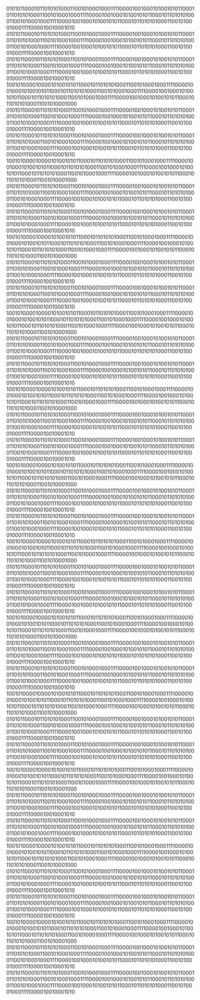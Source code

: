 01010110001011010101000110010100010001111000010010001010010101100010110101010001100101000100011110000100100010100101011000101101010100011001010001000111100001001000101001010110001011010101000110010100010001111000010010001010
01010110001011010101000110010100010001111000010010001010010101100010110101010001100101000100011110000100100010100101011000101101010100011001010001000111100001001000101001010110001011010101000110010100010001111000010010001010
01010110001011010101000110010100010001111000010010001010010101100010110101010001100101000100011110000100100010100101011000101101010100011001010001000111100001001000101001010110001011010101000110010100010001111000010010001010
10010100001000010100101011000101101010100011001010001000111100001001000101001010110001011010101000110010100010001111000010010001010010101100010110101010001100101000100011110000100100010100101011000101101010100011001010001000
01010110001011010101000110010100010001111000010010001010010101100010110101010001100101000100011110000100100010100101011000101101010100011001010001000111100001001000101001010110001011010101000110010100010001111000010010001010
01010110001011010101000110010100010001111000010010001010010101100010110101010001100101000100011110000100100010100101011000101101010100011001010001000111100001001000101001010110001011010101000110010100010001111000010010001010
10010100001000010100101011000101101010100011001010001000111100001001000101001010110001011010101000110010100010001111000010010001010010101100010110101010001100101000100011110000100100010100101011000101101010100011001010001000
01010110001011010101000110010100010001111000010010001010010101100010110101010001100101000100011110000100100010100101011000101101010100011001010001000111100001001000101001010110001011010101000110010100010001111000010010001010
01010110001011010101000110010100010001111000010010001010010101100010110101010001100101000100011110000100100010100101011000101101010100011001010001000111100001001000101001010110001011010101000110010100010001111000010010001010
10010100001000010100101011000101101010100011001010001000111100001001000101001010110001011010101000110010100010001111000010010001010010101100010110101010001100101000100011110000100100010100101011000101101010100011001010001000
01010110001011010101000110010100010001111000010010001010010101100010110101010001100101000100011110000100100010100101011000101101010100011001010001000111100001001000101001010110001011010101000110010100010001111000010010001010
01010110001011010101000110010100010001111000010010001010010101100010110101010001100101000100011110000100100010100101011000101101010100011001010001000111100001001000101001010110001011010101000110010100010001111000010010001010
10010100001000010100101011000101101010100011001010001000111100001001000101001010110001011010101000110010100010001111000010010001010010101100010110101010001100101000100011110000100100010100101011000101101010100011001010001000
01010110001011010101000110010100010001111000010010001010010101100010110101010001100101000100011110000100100010100101011000101101010100011001010001000111100001001000101001010110001011010101000110010100010001111000010010001010
01010110001011010101000110010100010001111000010010001010010101100010110101010001100101000100011110000100100010100101011000101101010100011001010001000111100001001000101001010110001011010101000110010100010001111000010010001010
10010100001000010100101011000101101010100011001010001000111100001001000101001010110001011010101000110010100010001111000010010001010010101100010110101010001100101000100011110000100100010100101011000101101010100011001010001000
01010110001011010101000110010100010001111000010010001010010101100010110101010001100101000100011110000100100010100101011000101101010100011001010001000111100001001000101001010110001011010101000110010100010001111000010010001010
01010110001011010101000110010100010001111000010010001010010101100010110101010001100101000100011110000100100010100101011000101101010100011001010001000111100001001000101001010110001011010101000110010100010001111000010010001010
10010100001000010100101011000101101010100011001010001000111100001001000101001010110001011010101000110010100010001111000010010001010010101100010110101010001100101000100011110000100100010100101011000101101010100011001010001000
01010110001011010101000110010100010001111000010010001010010101100010110101010001100101000100011110000100100010100101011000101101010100011001010001000111100001001000101001010110001011010101000110010100010001111000010010001010
01010110001011010101000110010100010001111000010010001010010101100010110101010001100101000100011110000100100010100101011000101101010100011001010001000111100001001000101001010110001011010101000110010100010001111000010010001010
10010100001000010100101011000101101010100011001010001000111100001001000101001010110001011010101000110010100010001111000010010001010010101100010110101010001100101000100011110000100100010100101011000101101010100011001010001000
01010110001011010101000110010100010001111000010010001010010101100010110101010001100101000100011110000100100010100101011000101101010100011001010001000111100001001000101001010110001011010101000110010100010001111000010010001010
01010110001011010101000110010100010001111000010010001010010101100010110101010001100101000100011110000100100010100101011000101101010100011001010001000111100001001000101001010110001011010101000110010100010001111000010010001010
10010100001000010100101011000101101010100011001010001000111100001001000101001010110001011010101000110010100010001111000010010001010010101100010110101010001100101000100011110000100100010100101011000101101010100011001010001000
01010110001011010101000110010100010001111000010010001010010101100010110101010001100101000100011110000100100010100101011000101101010100011001010001000111100001001000101001010110001011010101000110010100010001111000010010001010
01010110001011010101000110010100010001111000010010001010010101100010110101010001100101000100011110000100100010100101011000101101010100011001010001000111100001001000101001010110001011010101000110010100010001111000010010001010
10010100001000010100101011000101101010100011001010001000111100001001000101001010110001011010101000110010100010001111000010010001010010101100010110101010001100101000100011110000100100010100101011000101101010100011001010001000
01010110001011010101000110010100010001111000010010001010010101100010110101010001100101000100011110000100100010100101011000101101010100011001010001000111100001001000101001010110001011010101000110010100010001111000010010001010
01010110001011010101000110010100010001111000010010001010010101100010110101010001100101000100011110000100100010100101011000101101010100011001010001000111100001001000101001010110001011010101000110010100010001111000010010001010
10010100001000010100101011000101101010100011001010001000111100001001000101001010110001011010101000110010100010001111000010010001010010101100010110101010001100101000100011110000100100010100101011000101101010100011001010001000
01010110001011010101000110010100010001111000010010001010010101100010110101010001100101000100011110000100100010100101011000101101010100011001010001000111100001001000101001010110001011010101000110010100010001111000010010001010
01010110001011010101000110010100010001111000010010001010010101100010110101010001100101000100011110000100100010100101011000101101010100011001010001000111100001001000101001010110001011010101000110010100010001111000010010001010
10010100001000010100101011000101101010100011001010001000111100001001000101001010110001011010101000110010100010001111000010010001010010101100010110101010001100101000100011110000100100010100101011000101101010100011001010001000
01010110001011010101000110010100010001111000010010001010010101100010110101010001100101000100011110000100100010100101011000101101010100011001010001000111100001001000101001010110001011010101000110010100010001111000010010001010
01010110001011010101000110010100010001111000010010001010010101100010110101010001100101000100011110000100100010100101011000101101010100011001010001000111100001001000101001010110001011010101000110010100010001111000010010001010
10010100001000010100101011000101101010100011001010001000111100001001000101001010110001011010101000110010100010001111000010010001010010101100010110101010001100101000100011110000100100010100101011000101101010100011001010001000
01010110001011010101000110010100010001111000010010001010010101100010110101010001100101000100011110000100100010100101011000101101010100011001010001000111100001001000101001010110001011010101000110010100010001111000010010001010
01010110001011010101000110010100010001111000010010001010010101100010110101010001100101000100011110000100100010100101011000101101010100011001010001000111100001001000101001010110001011010101000110010100010001111000010010001010
